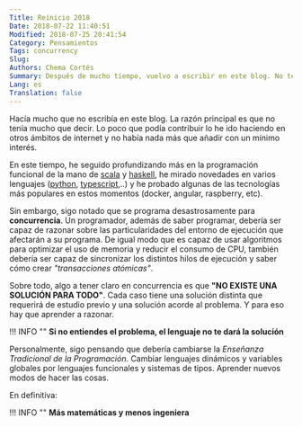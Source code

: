 ```yaml
---
Title: Reinicio 2018
Date: 2018-07-22 11:40:51
Modified: 2018-07-25 20:41:54
Category: Pensamientos
Tags: concurrency
Slug:
Authors: Chema Cortés
Summary: Después de mucho tiempo, vuelvo a escribir en este blog. No tenía mucho qué decir, pero es posible que haya llegado el momento de hacerlo.
Lang: es
Translation: false
---
```


Hacía mucho que no escribía en este blog. La razón principal es que no tenía mucho que decir. Lo poco que podía contribuir lo he ido haciendo en otros ámbitos de internet y no había nada más que añadir con un mínimo interés.

En este tiempo, he seguido profundizando más en la programación funcional de la mano de [scala][] y [haskell][], he mirado novedades en varios lenguajes ([python][], [typescript][],..) y he probado algunas de las tecnologías más populares en estos momentos (docker, angular, raspberry, etc).

Sin embargo, sigo notado que se programa desastrosamente para **concurrencia**. Un programador, además de saber programar, debería ser capaz de razonar sobre las particularidades del entorno de ejecución que afectarán a su programa. De igual modo que es capaz de usar algoritmos para optimizar el uso de memoria y reducir el consumo de CPU, también debería ser capaz de sincronizar los distintos hilos de ejecución y saber cómo crear *"transacciones atómicas"*.

Sobre todo, algo a tener claro en concurrencia es que **"NO EXISTE UNA SOLUCIÓN PARA TODO"**. Cada caso tiene una solución distinta que requerirá de estudio previo y una solución acorde al problema. Y para eso hay que aprender a razonar.

!!! INFO ""
    **Si no entiendes el problema, el lenguaje no te dará la solución**

Personalmente, sigo pensando que debería cambiarse la *Enseñanza Tradicional de la Programación*. Cambiar lenguajes dinámicos y variables globales por lenguajes funcionales y sistemas de tipos. Aprender nuevos modos de hacer las cosas.

En definitiva:

!!! INFO ""
    **Más matemáticas y menos ingeniera**

[scala]: https://scala-lang.org
[haskell]: https://haskell.org
[python]: https://python.org
[typescript]: https://www.typescriptlang.org/